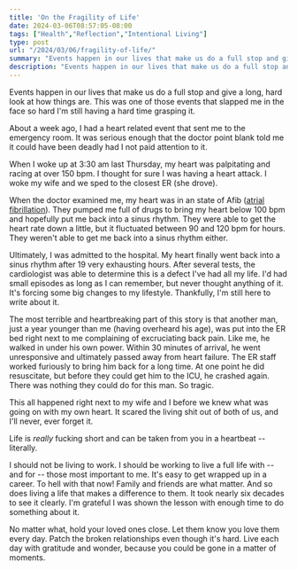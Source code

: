 ```yaml
---
title: 'On the Fragility of Life'
date: 2024-03-06T08:57:05-08:00
tags: ["Health","Reflection","Intentional Living"]
type: post
url: "/2024/03/06/fragility-of-life/"
summary: "Events happen in our lives that make us do a full stop and give a long, hard look at how things are. This was one of those events that slapped me in the face so hard I'm still having a hard time grasping it."
description: "Events happen in our lives that make us do a full stop and give a long, hard look at how things are."
---
```


Events happen in our lives that make us do a full stop and give a long, hard look at how things are. This was one of those events that slapped me in the face so hard I'm still having a hard time grasping it.

About a week ago, I had a heart related event that sent me to the emergency room. It was serious enough that the doctor point blank told me it could have been deadly had I not paid attention to it.

When I woke up at 3:30 am last Thursday, my heart was palpitating and racing at over 150 bpm. I thought for sure I was having a heart attack. I woke my wife and we sped to the closest ER (she drove).

When the doctor examined me, my heart was in an state of Afib ([atrial fibrillation](https://www.mayoclinic.org/diseases-conditions/atrial-fibrillation/symptoms-causes/syc-20350624)). They pumped me full of drugs to bring my heart below 100 bpm and hopefully put me back into a sinus rhythm. They were able to get the heart rate down a little, but it fluctuated between 90 and 120 bpm for hours. They weren't able to get me back into a sinus rhythm either.

Ultimately, I was admitted to the hospital. My heart finally went back into a sinus rhythm after 19 very exhausting hours. After several tests, the cardiologist was able to determine this is a defect I've had all my life. I'd had small episodes as long as I can remember, but never thought anything of it. It's forcing some big changes to my lifestyle. Thankfully, I'm still here to write about it.

The most terrible and heartbreaking part of this story is that another man, just a year younger than me (having overheard his age), was put into the ER bed right next to me complaining of excruciating back pain. Like me, he walked in under his own power. Within 30 minutes of arrival, he went unresponsive and ultimately passed away from heart failure. The ER staff worked furiously to bring him back for a long time. At one point he did resuscitate, but before they could get him to the ICU, he crashed again. There was nothing they could do for this man. So tragic.

This all happened right next to my wife and I before we knew what was going on with my own heart. It scared the living shit out of both of us, and I'll never, ever forget it.

Life is _really_ fucking short and can be taken from you in a heartbeat -- literally.

I should not be living to work. I should be working to live a full life with -- and for -- those most important to me. It's easy to get wrapped up in a career. To hell with that now! Family and friends are what matter. And so does living a life that makes a difference to them. It took nearly six decades to see it clearly. I'm grateful I was shown the lesson with enough time to do something about it.

No matter what, hold your loved ones close. Let them know you love them every day. Patch the broken relationships even though it's hard. Live each day with gratitude and wonder, because you could be gone in a matter of moments.